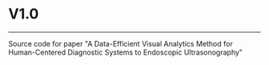 # V1.0

---

Source code for paper "A Data-Efficient Visual Analytics Method for Human-Centered Diagnostic Systems to Endoscopic Ultrasonography"


